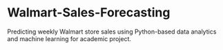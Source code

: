 # Walmart-Sales-Forecasting
Predicting weekly Walmart store sales using Python-based data analytics and machine learning for academic project.
